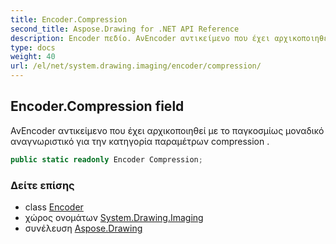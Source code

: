```yaml
---
title: Encoder.Compression
second_title: Aspose.Drawing for .NET API Reference
description: Encoder πεδίο. ΑνEncoder αντικείμενο που έχει αρχικοποιηθεί με το παγκοσμίως μοναδικό αναγνωριστικό για την κατηγορία παραμέτρων compression .
type: docs
weight: 40
url: /el/net/system.drawing.imaging/encoder/compression/
---
```

## Encoder.Compression field

ΑνEncoder αντικείμενο που έχει αρχικοποιηθεί με το παγκοσμίως μοναδικό αναγνωριστικό για την κατηγορία παραμέτρων compression .

```csharp
public static readonly Encoder Compression;
```

### Δείτε επίσης

* class [Encoder](../)
* χώρος ονομάτων [System.Drawing.Imaging](../../encoder/)
* συνέλευση [Aspose.Drawing](../../../)


